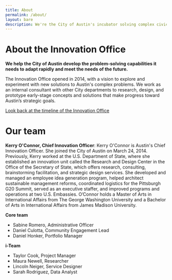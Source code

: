 ```yaml
---
title: About
permalink: /about/
layout: bare
description: We're the City of Austin's incubator solving complex civic problems. 
---
```


# About the Innovation Office

**We help the City of Austin develop the problem-solving capabilities it needs to adapt rapidly and meet the needs of the future.**

The Innovation Office opened in 2014, with a vision to explore and experiment with new solutions to Austin's complex problems. We work as an internal consultant with other City departments to research, design, and prototype early-stage concepts and solutions that make progress toward Austin’s strategic goals. 

[Look back at the timeline of the Innovation Office](https://civicinnovation.bloomfire.com/posts/2631033-office-of-innovation-timeline)

# Our team

**Kerry O'Connor, Chief Innovation Officer**: Kerry O'Connor is Austin's Chief Innovation Officer. She joined the City of Austin on March 24, 2014. Previously, Kerry worked at the U.S. Department of State, where she established an innovation unit called the Research and Design Center in the Office of the Secretary of State, which offers research, consulting, brainstorming facilitation, and strategic design services. She developed and managed an employee idea generation program, helped architect sustainable management reforms, coordinated logistics for the Pittsburgh G20 Summit, served as an executive staffer, and improved programs and operations at two U.S. Embassies. O’Connor holds a Master of Arts in International Affairs from The George Washington University and a Bachelor of Arts in International Affairs from James Madison University.

**Core team**

- Sabine Romero, Administrative Officer 
- Daniel Culotta, Community Engagement Lead
- Daniel Honker, Portfolio Manager

**i-Team**

- Taylor Cook, Project Manager
- Maura Newell, Researcher
- Lincoln Neiger, Service Designer
- Sarah Rodriguez, Data Analyst
